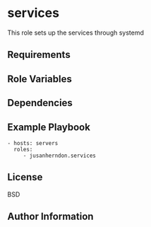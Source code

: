 services
=========

This role sets up the services through systemd

Requirements
------------


Role Variables
--------------


Dependencies
------------


Example Playbook
----------------


    - hosts: servers
      roles:
         - jusanherndon.services

License
-------

BSD

Author Information
------------------

